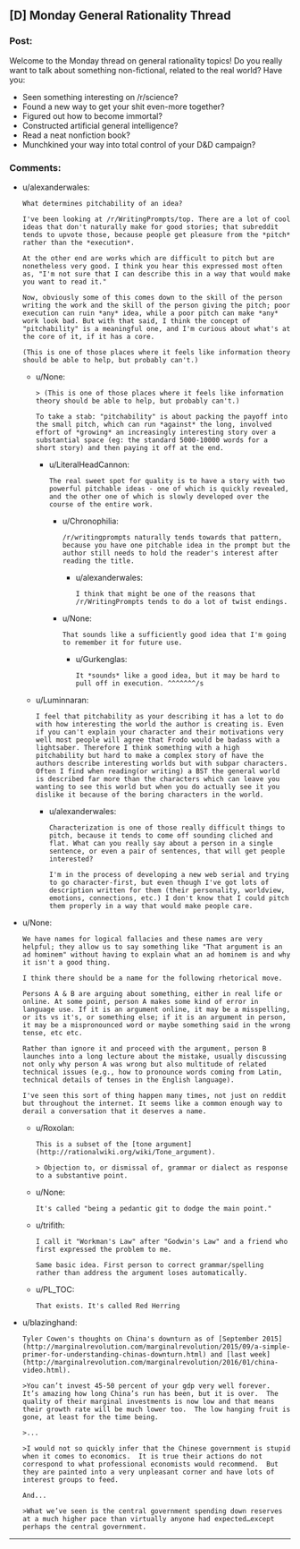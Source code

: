 ## [D] Monday General Rationality Thread

### Post:

Welcome to the Monday thread on general rationality topics!  Do you really want to talk about something non-fictional, related to the real world?  Have you:

* Seen something interesting on /r/science?
* Found a new way to get your shit even-more together?
* Figured out how to become immortal?
* Constructed artificial general intelligence?
* Read a neat nonfiction book?
* Munchkined your way into total control of your D&D campaign?


### Comments:

- u/alexanderwales:
  ```
  What determines pitchability of an idea?

  I've been looking at /r/WritingPrompts/top. There are a lot of cool ideas that don't naturally make for good stories; that subreddit tends to upvote those, because people get pleasure from the *pitch* rather than the *execution*.

  At the other end are works which are difficult to pitch but are nonetheless very good. I think you hear this expressed most often as, "I'm not sure that I can describe this in a way that would make you want to read it."

  Now, obviously some of this comes down to the skill of the person writing the work and the skill of the person giving the pitch; poor execution can ruin *any* idea, while a poor pitch can make *any* work look bad. But with that said, I think the concept of "pitchability" is a meaningful one, and I'm curious about what's at the core of it, if it has a core.

  (This is one of those places where it feels like information theory should be able to help, but probably can't.)
  ```

  - u/None:
    ```
    > (This is one of those places where it feels like information theory should be able to help, but probably can't.)

    To take a stab: "pitchability" is about packing the payoff into the small pitch, which can run *against* the long, involved effort of *growing* an increasingly interesting story over a substantial space (eg: the standard 5000-10000 words for a short story) and then paying it off at the end.
    ```

    - u/LiteralHeadCannon:
      ```
      The real sweet spot for quality is to have a story with two powerful pitchable ideas - one of which is quickly revealed, and the other one of which is slowly developed over the course of the entire work.
      ```

      - u/Chronophilia:
        ```
        /r/writingprompts naturally tends towards that pattern, because you have one pitchable idea in the prompt but the author still needs to hold the reader's interest after reading the title.
        ```

        - u/alexanderwales:
          ```
          I think that might be one of the reasons that /r/WritingPrompts tends to do a lot of twist endings.
          ```

      - u/None:
        ```
        That sounds like a sufficiently good idea that I'm going to remember it for future use.
        ```

        - u/Gurkenglas:
          ```
          It *sounds* like a good idea, but it may be hard to pull off in execution. ^^^^^^^/s
          ```

  - u/Luminnaran:
    ```
    I feel that pitchability as your describing it has a lot to do with how interesting the world the author is creating is. Even if you can't explain your character and their motivations very well most people will agree that Frodo would be badass with a lightsaber. Therefore I think something with a high pitchability but hard to make a complex story of have the authors describe interesting worlds but with subpar characters. Often I find when reading(or writing) a BST the general world is described far more than the characters which can leave you wanting to see this world but when you do actually see it you dislike it because of the boring characters in the world.
    ```

    - u/alexanderwales:
      ```
      Characterization is one of those really difficult things to pitch, because it tends to come off sounding cliched and flat. What can you really say about a person in a single sentence, or even a pair of sentences, that will get people interested?

      I'm in the process of developing a new web serial and trying to go character-first, but even though I've got lots of description written for them (their personality, worldview, emotions, connections, etc.) I don't know that I could pitch them properly in a way that would make people care.
      ```

- u/None:
  ```
  We have names for logical fallacies and these names are very helpful; they allow us to say something like "That argument is an ad hominem" without having to explain what an ad hominem is and why it isn't a good thing. 

  I think there should be a name for the following rhetorical move.

  Persons A & B are arguing about something, either in real life or online. At some point, person A makes some kind of error in language use. If it is an argument online, it may be a misspelling,  or its vs it's, or something else; if it is an argument in person, it may be a mispronounced word or maybe something said in the wrong tense, etc etc.

  Rather than ignore it and proceed with the argument, person B launches into a long lecture about the mistake, usually discussing not only why person A was wrong but also multitude of related technical issues (e.g., how to pronounce words coming from Latin, technical details of tenses in the English language). 

  I've seen this sort of thing happen many times, not just on reddit but throughout the internet. It seems like a common enough way to derail a conversation that it deserves a name.
  ```

  - u/Roxolan:
    ```
    This is a subset of the [tone argument](http://rationalwiki.org/wiki/Tone_argument).

    > Objection to, or dismissal of, grammar or dialect as response to a substantive point.
    ```

  - u/None:
    ```
    It's called "being a pedantic git to dodge the main point."
    ```

  - u/trifith:
    ```
    I call it "Workman's Law" after "Godwin's Law" and a friend who first expressed the problem to me. 

    Same basic idea. First person to correct grammar/spelling rather than address the argument loses automatically.
    ```

  - u/PL_TOC:
    ```
    That exists. It's called Red Herring
    ```

- u/blazinghand:
  ```
  Tyler Cowen's thoughts on China's downturn as of [September 2015](http://marginalrevolution.com/marginalrevolution/2015/09/a-simple-primer-for-understanding-chinas-downturn.html) and [last week](http://marginalrevolution.com/marginalrevolution/2016/01/china-video.html).

  >You can’t invest 45-50 percent of your gdp very well forever.  It’s amazing how long China’s run has been, but it is over.  The quality of their marginal investments is now low and that means their growth rate will be much lower too.  The low hanging fruit is gone, at least for the time being.

  >...

  >I would not so quickly infer that the Chinese government is stupid when it comes to economics.  It is true their actions do not correspond to what professional economists would recommend.  But they are painted into a very unpleasant corner and have lots of interest groups to feed.

  And...

  >What we’ve seen is the central government spending down reserves at a much higher pace than virtually anyone had expected…except perhaps the central government.
  ```

---

